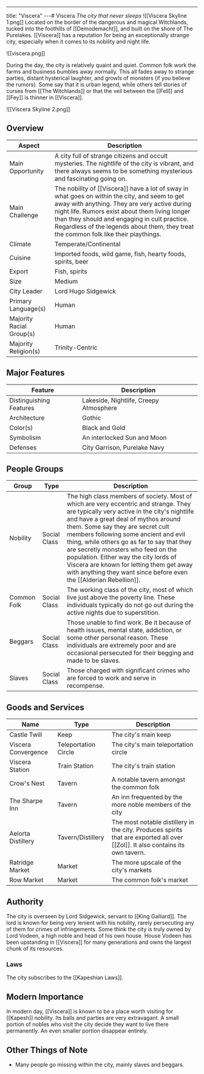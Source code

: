 ---
title: "Viscera"
---# Viscera
*The city that never sleeps*
![[Viscera Skyline 1.png]]
Located on the border of the dangerous and magical Witchlands, tucked into the foothills of [[Demodemacht]], and built on the shore of The Purelakes. [[Viscera]] has a reputation for being an exceptionally strange city, especially when it comes to its nobility and night life.

![[viscera.png]]

During the day, the city is relatively quaint and quiet. Common folk work the farms and business bumbles away normally. This all fades away to strange parties, distant hysterical laughter, and growls of monsters (if you believe the rumors). Some say that it is urban legend, while others tell stories of curses from [[The Witchlands]] or that the veil between the [[Fell]] and [[Fey]] is thinner in [[Viscera]].

![[Viscera Skyline 2.png]]

## Overview
| Aspect | Description |
|-|-|
| Main Opportunity | A city full of strange citizens and occult mysteries. The nightlife of the city is vibrant, and there always seems to be something mysterious and fascinating going on. |
| Main Challenge | The nobility of [[Viscera]] have a lot of sway in what goes on within the city, and seem to get away with anything. They are very active during night life. Rumors exist about them living longer than they should and engaging in cult practice. Regardless of the legends about them, they treat the common folk like their playthings. |
| Climate | Temperate/Continental |
| Cuisine | Imported foods, wild game, fish, hearty foods, spirits, beer |
| Export | Fish, spirits |
| Size | Medium |
| City Leader | Lord Hugo Sidgewick |
| Primary Language(s) | Human |
| Majority Racial Group(s) | Human |
| Majority Religion(s) | Trinity-Centric |

## Major Features
| Feature | Description |
|-|-|
| Distinguishing Features | Lakeside, Nightlife, Creepy Atmosphere |
| Architecture | Gothic |
| Color(s) | Black and Gold |
| Symbolism | An interlocked Sun and Moon |
| Defenses | City Garrison, Purelake Navy |

## People Groups
| Group | Type | Description |
|-|-|-|
| Nobility | Social Class | The high class members of society. Most of which are very eccentric and strange. They are typically very active in the city's nightlife and have a great deal of mythos around them. Some say they are secret cult members following some ancient and evil thing, while others go as far to say that they are secretly monsters who feed on the population. Either way the city lords of Viscera are known for letting them get away with anything they want since before even the [[Alderian Rebellion]]. |
| Common Folk | Social Class | The working class of the city, most of which live just above the poverty line. These individuals typically do not go out during the active nights due to superstition. |
| Beggars | Social Class | Those unable to find work. Be it because of health issues, mental state, addiction, or some other personal reason. These individuals are extremely poor and are occasional persecuted for their begging and made to be slaves. |
| Slaves | Social Class | Those charged with significant crimes who are forced to work and serve in recompense. |

## Goods and Services
 | Name | Type | Description |
 |-|-|-|
 | Castle Twill | Keep | The city's main keep |
 | Viscera Convergence | Teleportation Circle | The city's main teleportation circle |
 | Viscera Station | Train Station | The city's train station |
 | Crow's Nest | Tavern | A notable tavern amongst the common folk |
 | The Sharpe Inn | Tavern | An inn frequented by the more noble members of the city |
 | Aelorta Distillery | Tavern/Distillery | The most notable distillery in the city. Produces spirits that are exported all over [[Zol]]. It also contains its own tavern. |
 | Ratridge Market | Market | The more upscale of the city's markets |
 | Row Market | Market | The common folk's market |

## Authority
The city is overseen by Lord Sidgewick, servant to [[King Galliard]]. The lord is known for being very lenient with his nobility, rarely persecuting any of them for crimes of infringements. Some think the city is truly owned by Lord Vodeen, a high noble and head of his own house. House Vodeen has been upstanding in [[Viscera]] for many generations and owns the largest chunk of its resources.

### Laws
The city subscribes to the [[Kapeshian Laws]].

## Modern Importance
In modern day, [[Viscera]] is known to be a place worth visiting for  [[Kapesh]] nobility. Its balls and parties are very extravagant. A small portion of nobles who visit the city decide they want to live there permanently. An even smaller portion disappear entirely.

## Other Things of Note
- Many people go missing within the city, mainly slaves and beggars.
